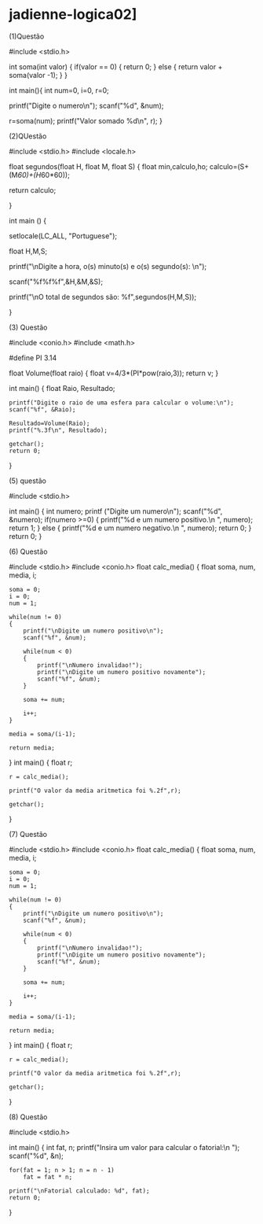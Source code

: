 # jadienne-logica02]
(1)Questão

#include <stdio.h>


int soma(int valor) {
if(valor == 0) {
      return 0;
    } else {
return valor + soma(valor -1);
}
}

int main(){
int num=0, i=0, r=0;

printf("Digite o numero\n");
scanf("%d", &num);

r=soma(num);
printf("Valor somado %d\n", r);
}



(2)QUestão

#include <stdio.h>
#include <locale.h>

float segundos(float H, float M, float S) {
float min,calculo,ho;
calculo=(S+(M*60)+(H*60*60));

return calculo;

}

int main () {

setlocale(LC_ALL, "Portuguese");

float H,M,S;

printf("\nDigite a hora, o(s) minuto(s) e o(s) segundo(s): \n");

scanf("%f%f%f",&H,&M,&S);

printf("\nO total de segundos são: %f",segundos(H,M,S));

}


  (3) Questão
  
  #include <conio.h>
#include <math.h>

#define PI 3.14

float Volume(float raio) {
    float v=4/3*(PI*pow(raio,3));
    return v;
}

int main() {
    float Raio, Resultado;

    printf("Digite o raio de uma esfera para calcular o volume:\n");
    scanf("%f", &Raio);

    Resultado=Volume(Raio);
    printf("%.3f\n", Resultado);

    getchar();
    return 0;

}


  (5) questão
  
#include <stdio.h>

int main() {
int numero;
    printf ("Digite um numero\n");
    scanf("%d", &numero);
 if(numero >=0) {
    printf("%d e um numero positivo.\n ", numero);
        return 1;
    } else {
      printf("%d e um numero negativo.\n ", numero);
        return 0;
    }
            return 0;
}



(6) Questão

#include <stdio.h>
#include <conio.h>
float calc_media()
{
    float soma, num, media, i;

    soma = 0;
    i = 0;
    num = 1;

    while(num != 0)
    {
        printf("\nDigite um numero positivo\n");
        scanf("%f", &num);

        while(num < 0)
        {
            printf("\nNumero invalidao!");
            printf("\nDigite um numero positivo novamente");
            scanf("%f", &num);
        }

        soma += num;

        i++;
    }

    media = soma/(i-1);

    return media;
}
int main()
{
    float r;

    r = calc_media();

    printf("O valor da media aritmetica foi %.2f",r);

    getchar();
}


(7) Questão

#include <stdio.h>
#include <conio.h>
float calc_media()
{
    float soma, num, media, i;

    soma = 0;
    i = 0;
    num = 1;

    while(num != 0)
    {
        printf("\nDigite um numero positivo\n");
        scanf("%f", &num);

        while(num < 0)
        {
            printf("\nNumero invalidao!");
            printf("\nDigite um numero positivo novamente");
            scanf("%f", &num);
        }

        soma += num;

        i++;
    }

    media = soma/(i-1);

    return media;
}
int main()
{
    float r;

    r = calc_media();

    printf("O valor da media aritmetica foi %.2f",r);

    getchar();
}


(8) Questão


#include <stdio.h>

int main()
{
    int fat, n;
    printf("Insira um valor para calcular o fatorial:\n ");
    scanf("%d", &n);

    for(fat = 1; n > 1; n = n - 1)
        fat = fat * n;

    printf("\nFatorial calculado: %d", fat);
    return 0;
}

